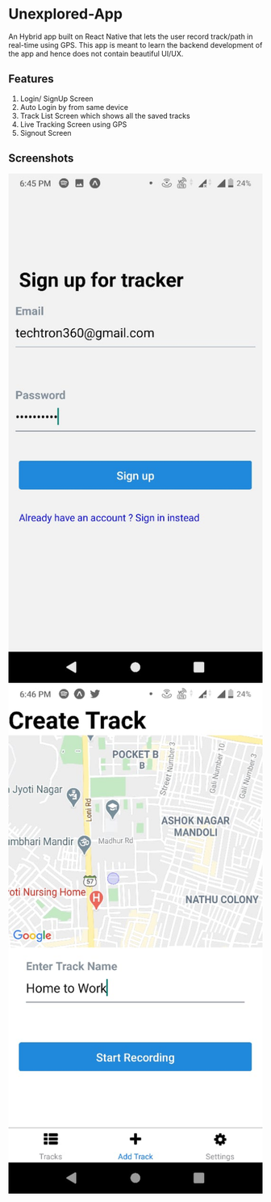 # Unexplored-App
An Hybrid app built on React Native that lets the user record track/path in real-time using GPS. This app is meant to learn the backend development of the app and 
hence does not contain beautiful UI/UX. 

## Features
1. Login/ SignUp Screen
2. Auto Login by from same device
3. Track List Screen which shows all the saved tracks
4. Live Tracking Screen using GPS
5. Signout Screen

## Screenshots
![SignUp Screen](/Screenshots/SignUp.jpeg) ![Track Screen](/Screenshots/TrackScreen.jpeg)
